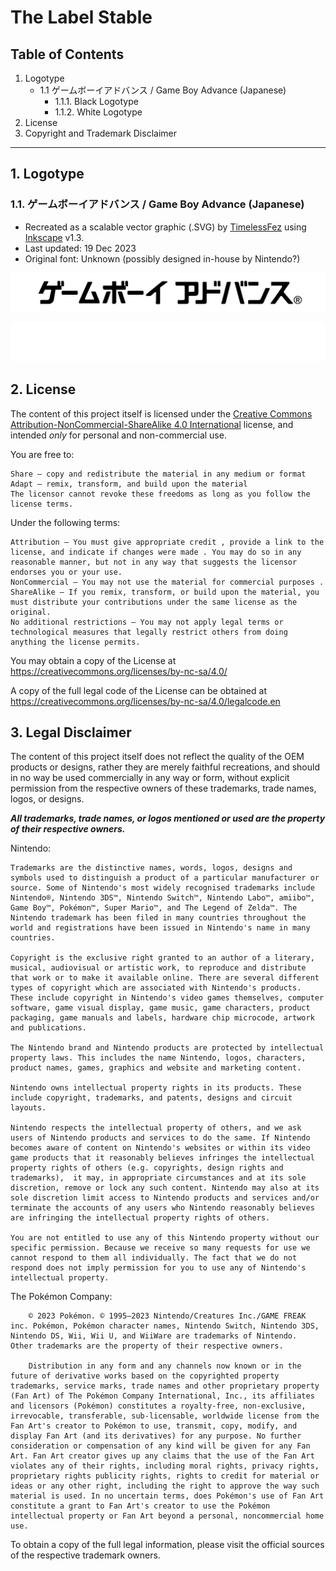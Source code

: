 # The Label Stable

## Table of Contents
1. Logotype
    * 1.1 ゲームボーイアドバンス / Game Boy Advance (Japanese)
      + 1.1.1. Black Logotype
      + 1.1.2. White Logotype
2. License
3. Copyright and Trademark Disclaimer

---

## 1. Logotype
### 1.1. ゲームボーイアドバンス / Game Boy Advance (Japanese)

- Recreated as a scalable vector graphic (.SVG) by [TimelessFez](https://github.com/TimelessFez/) using [Inkscape](https://inkscape.org/) v1.3.
- Last updated: 19 Dec 2023
- Original font: Unknown (possibly designed in-house by Nintendo?)

![black game boy advance logotype in japanese](https://github.com/TimelessFez/The-Label-Collection/blob/main/logos/GameBoyAdvance_text_JP_blk.svg)

![white game boy advance logotype in japanese](https://github.com/TimelessFez/The-Label-Collection/blob/main/logos/GameBoyAdvance_text_JP_wht.svg)

## 2. License
The content of this project itself is licensed under the [Creative Commons Attribution-NonCommercial-ShareAlike 4.0 International](https://creativecommons.org/licenses/by-nc-sa/4.0/) license, and intended *only* for personal and non-commercial use.

 You are free to:
 
    Share — copy and redistribute the material in any medium or format
    Adapt — remix, transform, and build upon the material
    The licensor cannot revoke these freedoms as long as you follow the license terms.

Under the following terms:

    Attribution — You must give appropriate credit , provide a link to the license, and indicate if changes were made . You may do so in any reasonable manner, but not in any way that suggests the licensor endorses you or your use.
    NonCommercial — You may not use the material for commercial purposes .
    ShareAlike — If you remix, transform, or build upon the material, you must distribute your contributions under the same license as the original.
    No additional restrictions — You may not apply legal terms or technological measures that legally restrict others from doing anything the license permits.

You may obtain a copy of the License at https://creativecommons.org/licenses/by-nc-sa/4.0/

A copy of the full legal code of the License can be obtained at https://creativecommons.org/licenses/by-nc-sa/4.0/legalcode.en

## 3. Legal Disclaimer
The content of this project itself does not reflect the quality of the OEM products or designs, rather they are merely faithful recreations, and should in no way be used commercially in any way or form, without explicit permission from the respective owners of these trademarks, trade names, logos, or designs.

***All trademarks, trade names, or logos mentioned or used are the property of their respective owners.***

Nintendo:
```
Trademarks are the distinctive names, words, logos, designs and symbols used to distinguish a product of a particular manufacturer or source. Some of Nintendo's most widely recognised trademarks include Nintendo®, Nintendo 3DS™, Nintendo Switch™, Nintendo Labo™, amiibo™, Game Boy™, Pokémon™, Super Mario™, and The Legend of Zelda™. The Nintendo trademark has been filed in many countries throughout the world and registrations have been issued in Nintendo's name in many countries.

Copyright is the exclusive right granted to an author of a literary, musical, audiovisual or artistic work, to reproduce and distribute that work or to make it available online. There are several different types of copyright which are associated with Nintendo's products. These include copyright in Nintendo's video games themselves, computer software, game visual display, game music, game characters, product packaging, game manuals and labels, hardware chip microcode, artwork and publications.

The Nintendo brand and Nintendo products are protected by intellectual property laws. This includes the name Nintendo, logos, characters, product names, games, graphics and website and marketing content.

Nintendo owns intellectual property rights in its products. These include copyright, trademarks, and patents, designs and circuit layouts.

Nintendo respects the intellectual property of others, and we ask users of Nintendo products and services to do the same. If Nintendo becomes aware of content on Nintendo's websites or within its video game products that it reasonably believes infringes the intellectual property rights of others (e.g. copyrights, design rights and trademarks),  it may, in appropriate circumstances and at its sole discretion, remove or lock any such content. Nintendo may also at its sole discretion limit access to Nintendo products and services and/or terminate the accounts of any users who Nintendo reasonably believes are infringing the intellectual property rights of others.

You are not entitled to use any of this Nintendo property without our specific permission. Because we receive so many requests for use we cannot respond to them all individually. The fact that we do not respond does not imply permission for you to use any of Nintendo's intellectual property.
```

The Pokémon Company:
```
    © 2023 Pokémon. © 1995–2023 Nintendo/Creatures Inc./GAME FREAK inc. Pokémon, Pokémon character names, Nintendo Switch, Nintendo 3DS, Nintendo DS, Wii, Wii U, and WiiWare are trademarks of Nintendo.
Other trademarks are the property of their respective owners.
    
    Distribution in any form and any channels now known or in the future of derivative works based on the copyrighted property trademarks, service marks, trade names and other proprietary property (Fan Art) of The Pokémon Company International, Inc., its affiliates and licensors (Pokémon) constitutes a royalty-free, non-exclusive, irrevocable, transferable, sub-licensable, worldwide license from the Fan Art's creator to Pokémon to use, transmit, copy, modify, and display Fan Art (and its derivatives) for any purpose. No further consideration or compensation of any kind will be given for any Fan Art. Fan Art creator gives up any claims that the use of the Fan Art violates any of their rights, including moral rights, privacy rights, proprietary rights publicity rights, rights to credit for material or ideas or any other right, including the right to approve the way such material is used. In no uncertain terms, does Pokémon's use of Fan Art constitute a grant to Fan Art's creator to use the Pokémon intellectual property or Fan Art beyond a personal, noncommercial home use.
```

To obtain a copy of the full legal information, please visit the official sources of the respective trademark owners.

